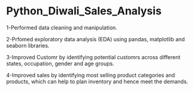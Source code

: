 # Python_Diwali_Sales_Analysis


1-Performed data cleaning and manipulation.

2-Prfomed exploratory data analysis (EDA) using pandas, matplotlib and seaborn libraries.

3-Improved Customr by identifying potential customrs across different states, occupation, gender and age groups.

4-Improved sales by identifying most selling product categories and products, which can help to plan inventory and hence meet the demands.
